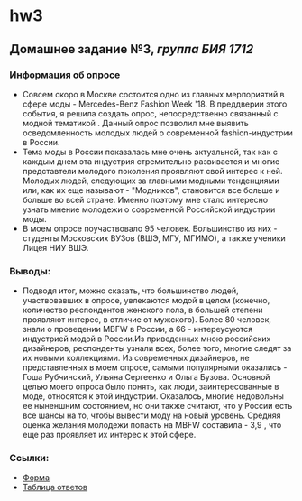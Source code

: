 # hw3
## Домашнее задание №3, *группа БИЯ 1712*
### Информация об опросе
* Совсем скоро в Москве состоится одно из главных мерпориятий в сфере моды - Mercedes-Benz Fashion Week '18. В преддверии этого события, я решила создать опрос, непосредственно связанный с модной тематикой . Данный опрос позволил мне выявить осведомленность молодых людей о современной fashion-индустрии в России. 
* Тема моды в России показалась мне очень актуальной, так как с каждым днем эта индустрия стремительно развивается и многие представтели молодого поколения проявляют свой интерес к ней. Молодых людей, следующих за главными модными тенденциями или, как их еще называют - "Модников", становится все больше и больше во всей стране. Именно поэтому мне стало интересно узнать мнение молодежи о современной Российской индустрии моды.
* В моем опросе поучаствовало 95 человек. Большинство из них - студенты Московских ВУЗов (ВШЭ, МГУ, МГИМО), а также ученики Лицея НИУ ВШЭ. 
### Выводы:
* Подводя итог, можно сказать, что большинство людей, участвовавших в опросе, увлекаются модой в целом (конечно, количество респондентов женского пола, в большей степени проявляют интерес, в отличие от мужского). Более 80 человек, знали о проведении MBFW в России, а 66 - интереусуются индустрией модой в России.Из приведенных мною российских дизайнеров, респонденты узнали всех, более того, многие следят за их новыми коллекциями. Из современных дизайнеров, не представленных в моем опросе, самыми популярными оказались - Гоша Рубчинский, Ульяна Сергеенко и Ольга Бузова. Основной целью моего опроса было понять, как люди, заинтересованные в моде, относятся к этой индустрии. Оказалось, многие недовольны ее ныненшним состоянием, но они также считают, что у России есть все шансы на то, чтобы вывести моду на новый уровень. Средняя оценка желания молодежи попасть на MBFW составила - 3,9 , что еще раз проявляет их интерес к этой сфере.
### Ссылки:
* [Форма](https://goo.gl/forms/3EFEWxUWY53f8LUg2)
* [Таблица ответов](https://docs.google.com/spreadsheets/d/1F4-x1Jj65sBn-7RL9nMqTNrGH3BBxkGgwhRmQ0Mfhbs/edit#gid=776820802)
